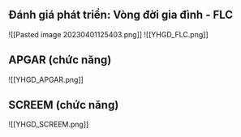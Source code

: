 ## Đánh giá phát triển: Vòng đời gia đình - FLC
![[Pasted image 20230401125403.png]]
![[YHGD_FLC.png]]


## APGAR (chức năng)

![[YHGD_APGAR.png]]


## SCREEM (chức năng)
![[YHGD_SCREEM.png]]